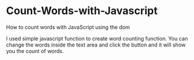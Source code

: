 # Count-Words-with-Javascript
How to count words with JavaScript using the dom

I used simple javascript function to create word counting function. You can change the words inside the text area and click the button and it will show you the count of words.
